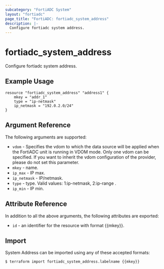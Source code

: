 ```yaml
---
subcategory: "FortiADC System"
layout: "fortiadc"
page_title: "FortiADC: fortiadc_system_address"
description: |-
  Configure fortiadc system address.
---
```


# fortiadc_system_address
Configure fortiadc system address.

## Example Usage
```hcl
resource "fortiadc_system_address" "address1" {
	mkey = "addr_1"
	type = "ip-netmask"
	ip_netmask = "192.0.2.0/24"
}

```

## Argument Reference

The following arguments are supported:

* `vdom` - Specifies the vdom to which the data source will be applied when the FortiADC unit is running in VDOM mode. Only one vdom can be specified. If you want to inherit the vdom configuration of the provider, please do not set this parameter.
* `mkey` - name.
* `ip_max` - IP max. 
* `ip_netmask` - IP/netmask. 
* `type` - type. Valid values: 1:ip-netmask, 2:ip-range .
* `ip_min` - IP min. 

## Attribute Reference

In addition to all the above arguments, the following attributes are exported:
* `id` - an identifier for the resource with format {{mkey}}.

## Import
 System Address can be imported using any of these accepted formats:
```
$ terraform import fortiadc_system_address.labelname {{mkey}}
```

